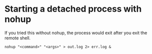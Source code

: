 # Starting a detached process with nohup

If you tried this without nohup, the process would exit after you exit the
remote shell.

	nohup "<command>" "<args>" > out.log 2> err.log &
